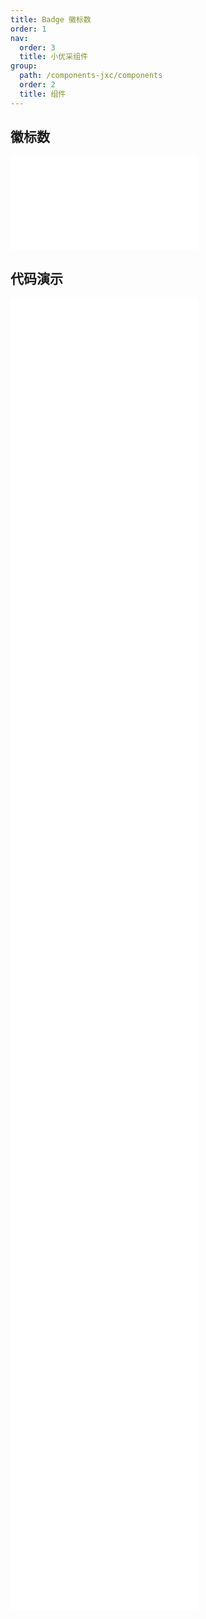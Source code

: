 ```yaml
---
title: Badge 徽标数
order: 1
nav:
  order: 3
  title: 小优采组件
group:
  path: /components-jxc/components
  order: 2
  title: 组件
---
```


## 徽标数

<div>
<embed src="@docs-common/badge/index.md"></embed>
</div>
        
## 代码演示

<Row gutter=8>

  <Col span=12>
    
  <div class="code-box"><embed src="@abiz-rc-jxc/badge/demo/basic-badge-jxc.md"></embed></div>
          
  <div class="code-box"><embed src="@abiz-rc-jxc/badge/demo/overflow-badge-jxc.md"></embed></div>
          
  <div class="code-box"><embed src="@abiz-rc-jxc/badge/demo/link-badge-jxc.md"></embed></div>
          
  <div class="code-box"><embed src="@abiz-rc-jxc/badge/demo/offset-badge-jxc.md"></embed></div>
          
  <div class="code-box"><embed src="@abiz-rc-jxc/badge/demo/colorful-badge-jxc.md"></embed></div>
          
  <div class="code-box"><embed src="@abiz-rc-jxc/badge/demo/ribbbon-badge-jxc.md"></embed></div>
          
  <div class="code-box"><embed src="@abiz-rc-jxc/badge/demo/title-badge-jxc.md"></embed></div>
          
  </Col>
          
  <Col span=12>
    
  <div class="code-box"><embed src="@abiz-rc-jxc/badge/demo/no-wrapper-badge-jxc.md"></embed></div>
          
  <div class="code-box"><embed src="@abiz-rc-jxc/badge/demo/dot-badge-jxc.md"></embed></div>
          
  <div class="code-box"><embed src="@abiz-rc-jxc/badge/demo/change-badge-jxc.md"></embed></div>
          
  <div class="code-box"><embed src="@abiz-rc-jxc/badge/demo/status-badge-jxc.md"></embed></div>
          
  <div class="code-box"><embed src="@abiz-rc-jxc/badge/demo/size-badge-jxc.md"></embed></div>
          
  <div class="code-box"><embed src="@abiz-rc-jxc/badge/demo/ribbon-debug-badge-jxc.md"></embed></div>
          
  </Col>
          
</Row>
        
<div><embed src="@docs-common/badge/index-api.md"></embed><div>
        
